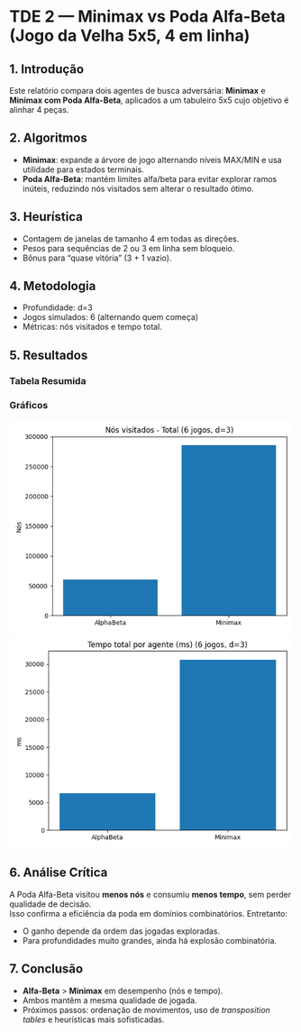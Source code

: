 # TDE 2 — Minimax vs Poda Alfa-Beta (Jogo da Velha 5x5, 4 em linha)

## 1. Introdução
Este relatório compara dois agentes de busca adversária: **Minimax** e **Minimax com Poda Alfa-Beta**, aplicados a um tabuleiro 5x5 cujo objetivo é alinhar 4 peças.

## 2. Algoritmos
- **Minimax**: expande a árvore de jogo alternando níveis MAX/MIN e usa utilidade para estados terminais.  
- **Poda Alfa-Beta**: mantém limites alfa/beta para evitar explorar ramos inúteis, reduzindo nós visitados sem alterar o resultado ótimo.

## 3. Heurística
- Contagem de janelas de tamanho 4 em todas as direções.  
- Pesos para sequências de 2 ou 3 em linha sem bloqueio.  
- Bônus para “quase vitória” (3 + 1 vazio).  

## 4. Metodologia
- Profundidade: d=3  
- Jogos simulados: 6 (alternando quem começa)  
- Métricas: nós visitados e tempo total.  

## 5. Resultados
### Tabela Resumida

### Gráficos
![Nós visitados](nodes_total.png)  
![Tempo total](time_total.png)  

## 6. Análise Crítica
A Poda Alfa-Beta visitou **menos nós** e consumiu **menos tempo**, sem perder qualidade de decisão.  
Isso confirma a eficiência da poda em domínios combinatórios. Entretanto:
- O ganho depende da ordem das jogadas exploradas.  
- Para profundidades muito grandes, ainda há explosão combinatória.  

## 7. Conclusão
- **Alfa-Beta** > **Minimax** em desempenho (nós e tempo).  
- Ambos mantêm a mesma qualidade de jogada.  
- Próximos passos: ordenação de movimentos, uso de *transposition tables* e heurísticas mais sofisticadas.  

